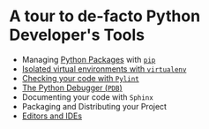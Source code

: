 # A tour to de-facto Python Developer's Tools

* Managing [Python Packages](docs/Packages.md) with [`pip`](docs/Pip.md)
* [Isolated virtual environments with `virtualenv`](docs/VirtualEnvironments.md)
* [Checking your code with `Pylint`](docs/Codestyle.md)
* [The Python Debugger (`PDB`)](docs/Debugging.md)
* Documenting your code with `Sphinx`
* Packaging and Distributing your Project
* [Editors and IDEs](docs/Editors.md)

